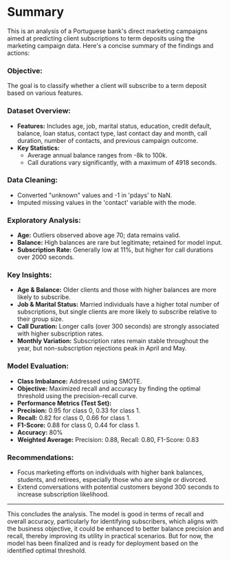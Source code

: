 # Summary
This is an analysis of a Portuguese bank's direct marketing campaigns aimed at predicting client subscriptions to term deposits using the marketing campaign data. Here's a concise summary of the findings and actions:

### Objective:
The goal is to classify whether a client will subscribe to a term deposit based on various features.

### Dataset Overview:

- **Features:** Includes age, job, marital status, education, credit default, balance, loan status, contact type, last contact day and month, call duration, number of contacts, and previous campaign outcome.
- **Key Statistics:**
  - Average annual balance ranges from -8k to 100k.
  - Call durations vary significantly, with a maximum of 4918 seconds.

### Data Cleaning:

- Converted "unknown" values and -1 in 'pdays' to NaN.
- Imputed missing values in the 'contact' variable with the mode.

### Exploratory Analysis:

- **Age:** Outliers observed above age 70; data remains valid.
- **Balance:** High balances are rare but legitimate; retained for model input.
- **Subscription Rate:** Generally low at 11%, but higher for call durations over 2000 seconds.

### Key Insights:

- **Age & Balance:** Older clients and those with higher balances are more likely to subscribe.
- **Job & Marital Status:** Married individuals have a higher total number of subscriptions, but single clients are more likely to subscribe relative to their group size.
- **Call Duration:** Longer calls (over 300 seconds) are strongly associated with higher subscription rates.
- **Monthly Variation:** Subscription rates remain stable throughout the year, but non-subscription rejections peak in April and May.

### Model Evaluation:

- **Class Imbalance:** Addressed using SMOTE.
- **Objective:** Maximized recall and accuracy by finding the optimal threshold using the precision-recall curve.
- **Performance Metrics (Test Set):**
- **Precision:** 0.95 for class 0, 0.33 for class 1.
- **Recall:** 0.82 for class 0, 0.66 for class 1.
- **F1-Score:** 0.88 for class 0, 0.44 for class 1.
- **Accuracy:** 80%
- **Weighted Average:** Precision: 0.88, Recall: 0.80, F1-Score: 0.83

### Recommendations:

- Focus marketing efforts on individuals with higher bank balances, students, and retirees, especially those who are single or divorced.
- Extend conversations with potential customers beyond 300 seconds to increase subscription likelihood.

---

This concludes the analysis. The model is good in terms of recall and overall accuracy, particularly for identifying subscribers, which aligns with the business objective, it could be enhanced to better balance precision and recall, thereby improving its utility in practical scenarios. But for now, the model has been finalized and is ready for deployment based on the identified optimal threshold.

